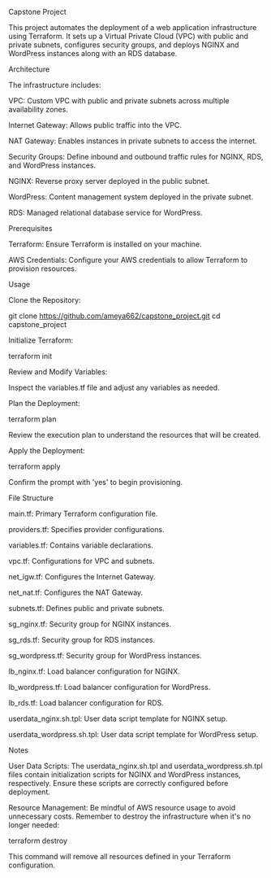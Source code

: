 Capstone Project

This project automates the deployment of a web application infrastructure using Terraform. It sets up a Virtual Private Cloud (VPC) with public and private subnets, configures security groups, and deploys NGINX and WordPress instances along with an RDS database.

Architecture

The infrastructure includes:

VPC: Custom VPC with public and private subnets across multiple availability zones.

Internet Gateway: Allows public traffic into the VPC.

NAT Gateway: Enables instances in private subnets to access the internet.

Security Groups: Define inbound and outbound traffic rules for NGINX, RDS, and WordPress instances.

NGINX: Reverse proxy server deployed in the public subnet.

WordPress: Content management system deployed in the private subnet.

RDS: Managed relational database service for WordPress.

Prerequisites

Terraform: Ensure Terraform is installed on your machine.

AWS Credentials: Configure your AWS credentials to allow Terraform to provision resources.

Usage

Clone the Repository:

git clone https://github.com/ameya662/capstone_project.git
cd capstone_project

Initialize Terraform:

terraform init

Review and Modify Variables:

Inspect the variables.tf file and adjust any variables as needed.

Plan the Deployment:

terraform plan

Review the execution plan to understand the resources that will be created.

Apply the Deployment:

terraform apply

Confirm the prompt with 'yes' to begin provisioning.

File Structure

main.tf: Primary Terraform configuration file.

providers.tf: Specifies provider configurations.

variables.tf: Contains variable declarations.

vpc.tf: Configurations for VPC and subnets.

net_igw.tf: Configures the Internet Gateway.

net_nat.tf: Configures the NAT Gateway.

subnets.tf: Defines public and private subnets.

sg_nginx.tf: Security group for NGINX instances.

sg_rds.tf: Security group for RDS instances.

sg_wordpress.tf: Security group for WordPress instances.

lb_nginx.tf: Load balancer configuration for NGINX.

lb_wordpress.tf: Load balancer configuration for WordPress.

lb_rds.tf: Load balancer configuration for RDS.

userdata_nginx.sh.tpl: User data script template for NGINX setup.

userdata_wordpress.sh.tpl: User data script template for WordPress setup.

Notes

User Data Scripts: The userdata_nginx.sh.tpl and userdata_wordpress.sh.tpl files contain initialization scripts for NGINX and WordPress instances, respectively. Ensure these scripts are correctly configured before deployment.

Resource Management: Be mindful of AWS resource usage to avoid unnecessary costs. Remember to destroy the infrastructure when it's no longer needed:

terraform destroy

This command will remove all resources defined in your Terraform configuration.
